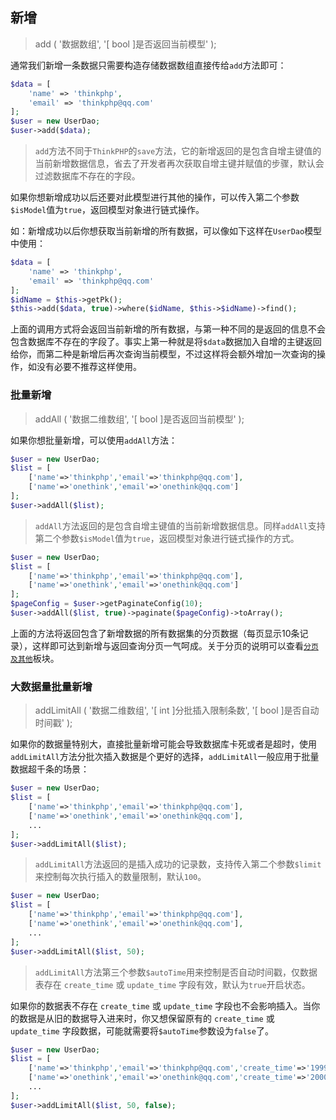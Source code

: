 ## 新增

> add ( '数据数组', '\[ bool \]是否返回当前模型' );

通常我们新增一条数据只需要构造存储数据数组直接传给`add`方法即可：

```php
$data = [
    'name' => 'thinkphp',
    'email' => 'thinkphp@qq.com'
];
$user = new UserDao;
$user->add($data);
```
> `add`方法不同于`ThinkPHP`的`save`方法，它的新增返回的是包含自增主键值的当前新增数据信息，省去了开发者再次获取自增主键并赋值的步骤，默认会过滤数据库不存在的字段。

如果你想新增成功以后还要对此模型进行其他的操作，可以传入第二个参数`$isModel`值为`true`，返回模型对象进行链式操作。

如：新增成功以后你想获取当前新增的所有数据，可以像如下这样在`UserDao`模型中使用：

```php
$data = [
    'name' => 'thinkphp',
    'email' => 'thinkphp@qq.com'
];
$idName = $this->getPk();
$this->add($data, true)->where($idName, $this->$idName)->find();
```

上面的调用方式将会返回当前新增的所有数据，与第一种不同的是返回的信息不会包含数据库不存在的字段了。事实上第一种就是将`$data`数据加入自增的主键返回给你，而第二种是新增后再次查询当前模型，不过这样将会额外增加一次查询的操作，如没有必要不推荐这样使用。

### 批量新增

> addAll ( '数据二维数组', '\[ bool \]是否返回当前模型' );

如果你想批量新增，可以使用`addAll`方法：

```php
$user = new UserDao;
$list = [
    ['name'=>'thinkphp','email'=>'thinkphp@qq.com'],
    ['name'=>'onethink','email'=>'onethink@qq.com']
];
$user->addAll($list);
```

> `addAll`方法返回的是包含自增主键值的当前新增数据信息。同样`addAll`支持第二个参数`$isModel`值为`true`，返回模型对象进行链式操作的方式。

```php
$user = new UserDao;
$list = [
    ['name'=>'thinkphp','email'=>'thinkphp@qq.com'],
    ['name'=>'onethink','email'=>'onethink@qq.com']
];
$pageConfig = $user->getPaginateConfig(10);
$user->addAll($list, true)->paginate($pageConfig)->toArray();
```

上面的方法将返回包含了新增数据的所有数据集的分页数据（每页显示10条记录），这样即可达到新增与返回查询分页一气呵成。关于分页的说明可以查看[`分页及其他`](/composer/topphp-generate/BaseModel/page.md)板块。

### 大数据量批量新增

> addLimitAll ( '数据二维数组', '\[ int \]分批插入限制条数', '\[ bool \]是否自动时间戳' );

如果你的数据量特别大，直接批量新增可能会导致数据库卡死或者是超时，使用`addLimitAll`方法分批次插入数据是个更好的选择，`addLimitAll`一般应用于批量数据超千条的场景：

```php
$user = new UserDao;
$list = [
    ['name'=>'thinkphp','email'=>'thinkphp@qq.com'],
    ['name'=>'onethink','email'=>'onethink@qq.com'],
    ...
];
$user->addLimitAll($list);
```

> `addLimitAll`方法返回的是插入成功的记录数，支持传入第二个参数`$limit`来控制每次执行插入的数量限制，默认`100`。

```php
$user = new UserDao;
$list = [
    ['name'=>'thinkphp','email'=>'thinkphp@qq.com'],
    ['name'=>'onethink','email'=>'onethink@qq.com'],
    ...
];
$user->addLimitAll($list, 50);
```

> `addLimitAll`方法第三个参数`$autoTime`用来控制是否自动时间戳，仅数据表存在 `create_time` 或 `update_time` 字段有效，默认为`true`开启状态。

如果你的数据表不存在 `create_time` 或 `update_time` 字段也不会影响插入。当你的数据是从旧的数据导入进来时，你又想保留原有的 `create_time` 或 `update_time` 字段数据，可能就需要将`$autoTime`参数设为`false`了。

```php
$user = new UserDao;
$list = [
    ['name'=>'thinkphp','email'=>'thinkphp@qq.com','create_time'=>'1999-01-01 13:36:25'],
    ['name'=>'onethink','email'=>'onethink@qq.com','create_time'=>'2000-10-05 10:50:30'],
    ...
];
$user->addLimitAll($list, 50, false);
```
